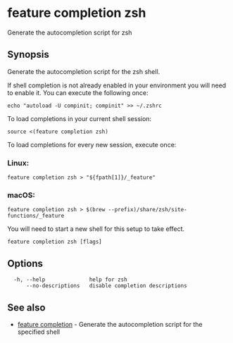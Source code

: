 # feature completion zsh

Generate the autocompletion script for zsh

## Synopsis

Generate the autocompletion script for the zsh shell.

If shell completion is not already enabled in your environment you will need
to enable it.  You can execute the following once:

	echo "autoload -U compinit; compinit" >> ~/.zshrc

To load completions in your current shell session:

	source <(feature completion zsh)

To load completions for every new session, execute once:

### Linux:

	feature completion zsh > "${fpath[1]}/_feature"

### macOS:

	feature completion zsh > $(brew --prefix)/share/zsh/site-functions/_feature

You will need to start a new shell for this setup to take effect.


```
feature completion zsh [flags]
```

## Options

```
  -h, --help              help for zsh
      --no-descriptions   disable completion descriptions
```

## See also

* [feature completion](feature_completion.md)	 - Generate the autocompletion script for the specified shell

